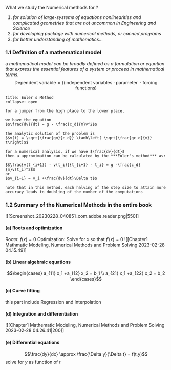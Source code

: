 What we study the Numerical methods for ?
1. *for solution of large-systems of equations nonlinearities and complicated geometries  that are not uncommon in Engineering and Science*
2. *for developing package with numerical methods, or canned programs*
3. *for better understanding of mathematics...*

### 1.1 Definition of a mathematical model
a  *mathematical model can be broadly defined as a formulation or equation that express the essential features of a system or proceed in mathematical terms.*
$$\text{Dependent variable} = f \left( \text{independent variables} \cdot \text{parameter }\cdot \text{forcing functions} \right)$$
`````ad-example
title: Euler's Method
collapse: open

for a jumper from the high place to the lower place,

we have the equation 
$$\frac{dv}{dt} = g - \frac{c_d}{m}v^2$$

the analytic solution of the problem is
$$v(t) = \sqrt{\frac{gm}{c_d}} \tanh\left( \sqrt{\frac{gc_d}{m}} t\right)$$

for a numerical analysis, if we have $\frac{dv}{dt}$
then a approximation can be calculated by the ***Euler's method*** as:

$$\frac{v(t_{i+1}) - v(t_i)}{t_{i+1} - t_i} = g -\frac{c_d}{m}v(t_i)^2$$
or
$$v_{i+1} = v_i +\frac{dv}{dt}\Delta t$$

note that in this method, each halving of the step size to attain more accuracy leads to doubling of the number of the computations
`````

### 1.2 Summary of the  Numerical Methods in the entire book 

![[Screenshot_20230228_040851_com.adobe.reader.png|550]]

#### (a) Roots and optimization 
Roots: $f(x) =0$
Optimization: 
Solve for $x$ so that $f'(x) = 0$
![[Chapter1 Mathmatic Modeling, Numerical Methods and Problem Solving 2023-02-28 04.15.49]]

#### (b) Linear algebraic equations 
$$\begin{cases}
a_{11} x_1 +a_{12} x_2 = b_1 \\
a_{21} x_1 +a_{22} x_2 = b_2
\end{cases}$$
#### (c) Curve fitting 
this part include Regression and Interpolation 

#### (d) Integration and differentiation 

![[Chapter1 Mathematic Modeling, Numerical Methods and Problem Solving 2023-02-28 04.26.41|200]]

#### (e) Differential equations
$$\frac{dy}{dx} \approx \frac{\Delta y}{\Delta t} = f(t,y)$$
solve for $y$ as function of $t$

